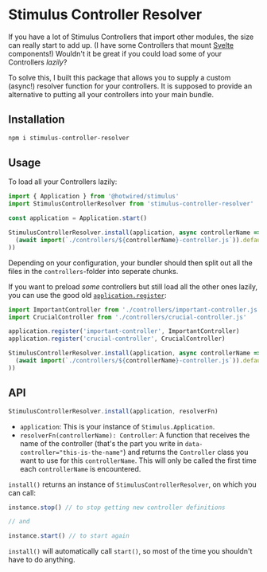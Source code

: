 # Stimulus Controller Resolver

If you have a lot of Stimulus Controllers that import other modules, the size can really start to add up. (I have some Controllers that mount [Svelte](https://svelte.dev) components!) Wouldn't it be great if you could load some of your Controllers _lazily_?

To solve this, I built this package that allows you to supply a custom (async!) resolver function for your controllers. It is supposed to provide an alternative to putting all your controllers into your main bundle.


## Installation

```sh
npm i stimulus-controller-resolver
```


## Usage

To load all your Controllers lazily:

```js
import { Application } from '@hotwired/stimulus'
import StimulusControllerResolver from 'stimulus-controller-resolver'

const application = Application.start()

StimulusControllerResolver.install(application, async controllerName => (
  (await import(`./controllers/${controllerName}-controller.js`)).default
))
```

Depending on your configuration, your bundler should then split out all the files in the `controllers`-folder into seperate chunks.

If you want to preload _some_ controllers but still load all the other ones lazily, you can use the good old [`application.register`](https://stimulusjs.org/handbook/installing#using-other-build-systems):

```js
import ImportantController from './controllers/important-controller.js'
import CrucialController from './controllers/crucial-controller.js'

application.register('important-controller', ImportantController)
application.register('crucial-controller', CrucialController)

StimulusControllerResolver.install(application, async controllerName => (
  (await import(`./controllers/${controllerName}-controller.js`)).default
))
```


## API

```js
StimulusControllerResolver.install(application, resolverFn)
```

- `application`: This is your instance of `Stimulus.Application`.
- `resolverFn(controllerName): Controller`: A function that receives the name of the controller (that's the part you write in `data-controller="this-is-the-name"`) and returns the `Controller` class you want to use for this `controllerName`. This will only be called the first time each `controllerName` is encountered.

`install()` returns an instance of `StimulusControllerResolver`, on which you can call:

```js
instance.stop() // to stop getting new controller definitions

// and

instance.start() // to start again
````

`install()` will automatically call `start()`, so most of the time you shouldn't have to do anything.
